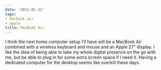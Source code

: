 ```yaml
---
date: '2011-01-31'
tags:
- macbook air
- apple
title: MacBook Air
---
```


I think the next home computer setup I'll have will be a MacBook Air combined with a wireless keyboard and mouse and an Apple 27" display. I like the idea of being able to take my whole digital presence on the go with me, but be able to plug in for some extra screen space if I need it. Having a dedicated computer for the desktop seems like overkill these days.
